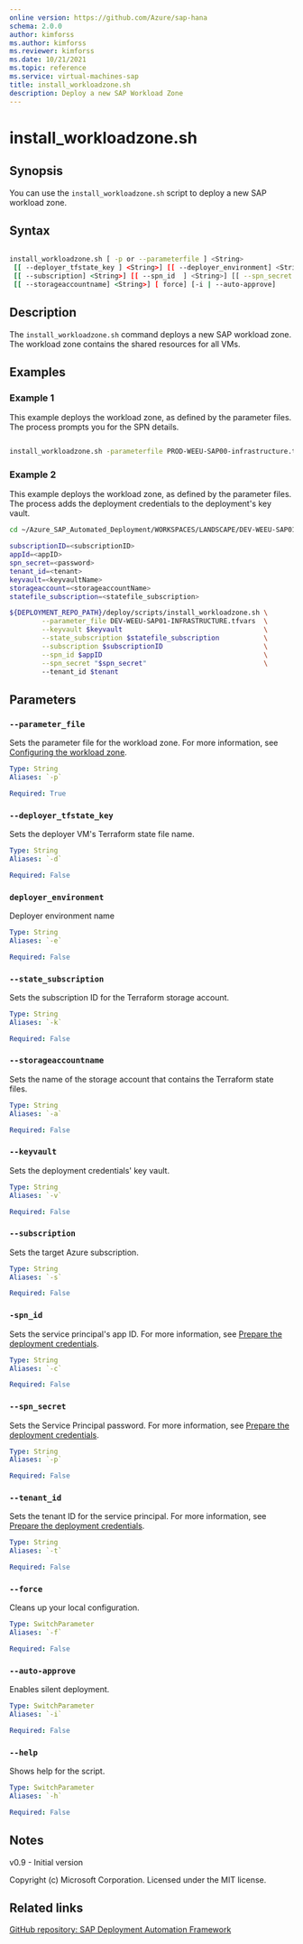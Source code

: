 ```yaml
---
online version: https://github.com/Azure/sap-hana
schema: 2.0.0
author: kimforss
ms.author: kimforss
ms.reviewer: kimforss
ms.date: 10/21/2021
ms.topic: reference
ms.service: virtual-machines-sap
title: install_workloadzone.sh
description: Deploy a new SAP Workload Zone
---
```


# install_workloadzone.sh

## Synopsis
You can use the `install_workloadzone.sh` script to deploy a new SAP workload zone.

## Syntax

```bash

install_workloadzone.sh [ -p or --parameterfile ] <String> 
 [[ --deployer_tfstate_key ] <String>] [[ --deployer_environment] <String>] [[ --state_subscription] <String>] [[ --storageaccountname ]
 [[ --subscription] <String>] [[ --spn_id  ] <String>] [[ --spn_secret ] <String>] [[ --tenant_id ] <String>]
 [[ --storageaccountname] <String>] [ force] [-i | --auto-approve]
```

## Description
The  `install_workloadzone.sh` command deploys a new SAP workload zone. The workload zone contains the shared resources for all VMs.

## Examples

### Example 1

This example deploys the workload zone, as defined by the parameter files. The process prompts you for the SPN details.

```bash

install_workloadzone.sh -parameterfile PROD-WEEU-SAP00-infrastructure.tfvars
```

### Example 2

This example deploys the workload zone, as defined by the parameter files. The process adds the deployment credentials to the deployment's key vault.

```bash
cd ~/Azure_SAP_Automated_Deployment/WORKSPACES/LANDSCAPE/DEV-WEEU-SAP01-INFRASTRUCTURE

subscriptionID=<subscriptionID>
appId=<appID>
spn_secret=<password>
tenant_id=<tenant>
keyvault=<keyvaultName>
storageaccount=<storageaccountName>
statefile_subscription=<statefile_subscription>

${DEPLOYMENT_REPO_PATH}/deploy/scripts/install_workloadzone.sh \
        --parameter_file DEV-WEEU-SAP01-INFRASTRUCTURE.tfvars  \
        --keyvault $keyvault                                   \
        --state_subscription $statefile_subscription           \
        --subscription $subscriptionID                         \
        --spn_id $appID                                        \
        --spn_secret "$spn_secret"                             \ 
        --tenant_id $tenant
```
## Parameters

### `--parameter_file`
Sets the parameter file for the workload zone. For more information, see [Configuring the workload zone](../automation-configure-workload-zone.md).

```yaml
Type: String
Aliases: `-p`

Required: True
```

### `--deployer_tfstate_key`
Sets the deployer VM's Terraform state file name.

```yaml
Type: String
Aliases: `-d`

Required: False
```

### `deployer_environment`
Deployer environment name

```yaml
Type: String
Aliases: `-e`

Required: False
```

### `--state_subscription`
Sets the subscription ID for the Terraform storage account.

```yaml
Type: String
Aliases: `-k`

Required: False
```
### `--storageaccountname`
Sets the name of the storage account that contains the Terraform state files.

```yaml
Type: String
Aliases: `-a`

Required: False
```

### `--keyvault`
Sets the deployment credentials' key vault.

```yaml
Type: String
Aliases: `-v`

Required: False
```

### `--subscription`
Sets the target Azure subscription.

```yaml
Type: String
Aliases: `-s`

Required: False
```

### `-spn_id`
Sets the service principal's app ID. For more information, see [Prepare the deployment credentials](../automation-deploy-control-plane.md#prepare-the-deployment-credentials).

```yaml
Type: String
Aliases: `-c`

Required: False
```

### `--spn_secret`
Sets the Service Principal password. For more information, see [Prepare the deployment credentials](../automation-deploy-control-plane.md#prepare-the-deployment-credentials). 

```yaml
Type: String
Aliases: `-p`

Required: False
```

### `--tenant_id`
Sets the tenant ID for the service principal. For more information, see [Prepare the deployment credentials](../automation-deploy-control-plane.md#prepare-the-deployment-credentials). 

```yaml
Type: String
Aliases: `-t`

Required: False
```


### `--force`
Cleans up your local configuration.

```yaml
Type: SwitchParameter
Aliases: `-f`

Required: False
```

### `--auto-approve`
Enables silent deployment.

```yaml
Type: SwitchParameter
Aliases: `-i`

Required: False
```

### `--help`
Shows help for the script.

```yaml
Type: SwitchParameter
Aliases: `-h`

Required: False
```


## Notes
v0.9 - Initial version


Copyright (c) Microsoft Corporation.
Licensed under the MIT license.

## Related links

[GitHub repository: SAP Deployment Automation Framework](https://github.com/Azure/sap-hana)
